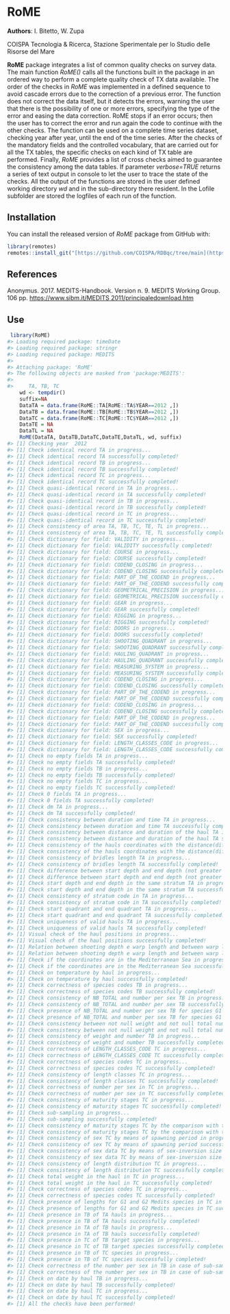 
<!-- README.md is generated from README.Rmd. Please edit that file -->

# RoME

**Authors**: I. Bitetto, W. Zupa

COISPA Tecnologia & Ricerca, Stazione Sperimentale per lo Studio delle
Risorse del Mare <!-- badges: start --> <!-- badges: end -->

**RoME** package integrates a list of common quality checks on survey
data. The main function *RoME()* calls all the functions built in the
package in an ordered way to perform a complete quality check of TX data
available. The order of the checks in *RoME* was implemented in a
defined sequence to avoid cascade errors due to the correction of a
previous error. The function does not correct the data itself, but it
detects the errors, warning the user that there is the possibility of
one or more errors, specifying the type of the error and easing the data
correction. RoME stops if an error occurs; then the user has to correct
the error and run again the code to continue with the other checks. The
function can be used on a complete time series dataset, checking year
after year, until the end of the time series. After the checks of the
mandatory fields and the controlled vocabulary, that are carried out for
all the TX tables, the specific checks on each kind of TX table are
performed. Finally, *RoME* provides a list of cross checks aimed to
guarantee the consistency among the data tables. If parameter
*verbose=TRUE* returns a series of text output in console to let the
user to trace the state of the checks. All the output of the functions
are stored in the user defined working directory *wd* and in the
sub-directory there resident. In the Lofile subfolder are stored the
logfiles of each run of the function.

## Installation

You can install the released version of *RoME* package from
GitHub with:

``` r
library(remotes)
remotes::install_git("[https://github.com/COISPA/RDBqc/tree/main](https://github.com/COISPA/RoME/tree/master)")

```

## References

Anonymus. 2017. MEDITS-Handbook. Version n. 9. MEDITS Working Group. 106
pp. [https://www.sibm.it/MEDITS 2011/principaledownload.htm](https://www.sibm.it/MEDITS%202011/principaledownload.htm)

## Use

``` r
 library(RoME)
#> Loading required package: timeDate
#> Loading required package: stringr
#> Loading required package: MEDITS
#> 
#> Attaching package: 'RoME'
#> The following objects are masked from 'package:MEDITS':
#> 
#>     TA, TB, TC
    wd <- tempdir()
    suffix=NA
    DataTA = data.frame(RoME::TA[RoME::TA$YEAR==2012 ,])
    DataTB = data.frame(RoME::TB[RoME::TB$YEAR==2012 ,])
    DataTC = data.frame(RoME::TC[RoME::TC$YEAR==2012 ,])
    DataTE = NA
    DataTL = NA
    RoME(DataTA, DataTB,DataTC,DataTE,DataTL, wd, suffix)
#> [1] Checking year  2012
#> [1] Check identical record TA in progress...
#> [1] Check identical record TA successfully completed!
#> [1] Check identical record TB in progress...
#> [1] Check identical record TB successfully completed!
#> [1] Check identical record TC in progress...
#> [1] Check identical record TC successfully completed!
#> [1] Check quasi-identical record in TA in progress...
#> [1] Check quasi-identical record in TA successfully completed!
#> [1] Check quasi-identical record in TB in progress...
#> [1] Check quasi-identical record in TB successfully completed!
#> [1] Check quasi-identical record in TC in progress...
#> [1] Check quasi-identical record in TC successfully completed!
#> [1] Check consistency of area TA, TB, TC, TE, TL in progress...
#> [1] Check consistency of area TA, TB, TC, TE, TL successfully completed!
#> [1] Check dictionary for field: VALIDITY in progress...
#> [1] Check dictionary for field: VALIDITY successfully completed!
#> [1] Check dictionary for field: COURSE in progress...
#> [1] Check dictionary for field: COURSE successfully completed!
#> [1] Check dictionary for field: CODEND_CLOSING in progress...
#> [1] Check dictionary for field: CODEND_CLOSING successfully completed!
#> [1] Check dictionary for field: PART_OF_THE_CODEND in progress...
#> [1] Check dictionary for field: PART_OF_THE_CODEND successfully completed!
#> [1] Check dictionary for field: GEOMETRICAL_PRECISION in progress...
#> [1] Check dictionary for field: GEOMETRICAL_PRECISION successfully completed!
#> [1] Check dictionary for field: GEAR in progress...
#> [1] Check dictionary for field: GEAR successfully completed!
#> [1] Check dictionary for field: RIGGING in progress...
#> [1] Check dictionary for field: RIGGING successfully completed!
#> [1] Check dictionary for field: DOORS in progress...
#> [1] Check dictionary for field: DOORS successfully completed!
#> [1] Check dictionary for field: SHOOTING_QUADRANT in progress...
#> [1] Check dictionary for field: SHOOTING_QUADRANT successfully completed!
#> [1] Check dictionary for field: HAULING_QUADRANT in progress...
#> [1] Check dictionary for field: HAULING_QUADRANT successfully completed!
#> [1] Check dictionary for field: MEASURING_SYSTEM in progress...
#> [1] Check dictionary for field: MEASURING_SYSTEM successfully completed!
#> [1] Check dictionary for field: CODEND_CLOSING in progress...
#> [1] Check dictionary for field: CODEND_CLOSING successfully completed!
#> [1] Check dictionary for field: PART_OF_THE_CODEND in progress...
#> [1] Check dictionary for field: PART_OF_THE_CODEND successfully completed!
#> [1] Check dictionary for field: CODEND_CLOSING in progress...
#> [1] Check dictionary for field: CODEND_CLOSING successfully completed!
#> [1] Check dictionary for field: PART_OF_THE_CODEND in progress...
#> [1] Check dictionary for field: PART_OF_THE_CODEND successfully completed!
#> [1] Check dictionary for field: SEX in progress...
#> [1] Check dictionary for field: SEX successfully completed!
#> [1] Check dictionary for field: LENGTH_CLASSES_CODE in progress...
#> [1] Check dictionary for field: LENGTH_CLASSES_CODE successfully completed!
#> [1] Check no empty fields TA in progress...
#> [1] Check no empty fields TA successfully completed!
#> [1] Check no empty fields TB in progress...
#> [1] Check no empty fields TB successfully completed!
#> [1] Check no empty fields TC in progress...
#> [1] Check no empty fields TC successfully completed!
#> [1] Check 0 fields TA in progress...
#> [1] Check 0 fields TA successfully completed!
#> [1] Check dm TA in progress...
#> [1] Check dm TA successfully completed!
#> [1] Check consistency between duration and time TA in progress...
#> [1] Check consistency between duration and time TA successfully completed!
#> [1] Check consistency between distance and duration of the haul TA in progress...
#> [1] Check consistency between distance and duration of the haul TA successfully completed!
#> [1] Check consistency of the hauls coordinates with the distance(difference not greater than 30%) in progress...
#> [1] Check consistency of the hauls coordinates with the distance(difference not greater than 30%) successfully completed!
#> [1] Check consistency of bridles length TA in progress...
#> [1] Check consistency of bridles length TA successfully completed!
#> [1] Check difference between start depth and end depth (not greater than 20%) in TA in progress...
#> [1] Check difference between start depth and end depth (not greater than 20%) in TA successfully completed!
#> [1] Check start depth and end depth in the same stratum TA in progress...
#> [1] Check start depth and end depth in the same stratum TA successfully completed!
#> [1] Check consistency of stratum code in TA in progress...
#> [1] Check consistency of stratum code in TA successfully completed!
#> [1] Check start quadrant and end quadrant TA in progress...
#> [1] Check start quadrant and end quadrant TA successfully completed!
#> [1] Check uniqueness of valid hauls TA in progress...
#> [1] Check uniqueness of valid hauls TA successfully completed!
#> [1] Visual check of the haul positions in progress...
#> [1] Visual check of the haul positions successfully completed!
#> [1] Relation between shooting depth e warp length and between warp length e wing opening in progress...
#> [1] Relation between shooting depth e warp length and between warp length e wing opening successfully completed!
#> [1] Check if the coordinates are in the Mediterranean Sea in progress...
#> [1] Check if the coordinates are in the Mediterranean Sea successfully completed!
#> [1] Check on temperature by haul in progress...
#> [1] Check on temperature by haul successfully completed!
#> [1] Check correctness of species codes TB in progress...
#> [1] Check correctness of species codes TB successfully completed!
#> [1] Check consistency of NB_TOTAL and number per sex TB in progress...
#> [1] Check consistency of NB_TOTAL and number per sex TB successfully completed!
#> [1] Check presence of NB_TOTAL and number per sex TB for species G1 in progress...
#> [1] Check presence of NB_TOTAL and number per sex TB for species G1 successfully completed!
#> [1] Check consistency between not null weight and not null total number in progress...
#> [1] Check consistency between not null weight and not null total number successfully completed!
#> [1] Check consistency of weight and number TB in progress...
#> [1] Check consistency of weight and number TB successfully completed!
#> [1] Check correctness of LENGTH_CLASSES_CODE TC in progress...
#> [1] Check correctness of LENGTH_CLASSES_CODE TC successfully completed!
#> [1] Check correctness of species codes TC in progress...
#> [1] Check correctness of species codes TC successfully completed!
#> [1] Check consistency of length classes TC in progress...
#> [1] Check consistency of length classes TC successfully completed!
#> [1] Check correctness of number per sex in TC in progress...
#> [1] Check correctness of number per sex in TC successfully completed!
#> [1] Check consistency of maturity stages TC in progress...
#> [1] Check consistency of maturity stages TC successfully completed!
#> [1] Check sub-sampling in progress...
#> [1] Check sub-sampling successfully completed!
#> [1] Check consistency of maturity stages TC by the comparison with the length of smallest mature individuals reported in bibliography in progress...
#> [1] Check consistency of maturity stages TC by the comparison with the length of smallest mature individuals reported in bibliography successfully completed!
#> [1] Check consistency of sex TC by means of spawning period in progress...
#> [1] Check consistency of sex TC by means of spawning period successfully completed!
#> [1] Check consistency of sex data TC by means of sex-inversion size in progress...
#> [1] Check consistency of sex data TC by means of sex-inversion size successfully completed!
#> [1] Check consistency of length distribution TC in progress...
#> [1] Check consistency of length distribution TC successfully completed!
#> [1] Check total weight in the haul in TC in progress...
#> [1] Check total weight in the haul in TC successfully completed!
#> [1] Check correctness of species codes TC in progress...
#> [1] Check correctness of species codes TC successfully completed!
#> [1] Check presence of lengths for G1 and G2 Medits species in TC in progress...
#> [1] Check presence of lengths for G1 and G2 Medits species in TC successfully completed!
#> [1] Check presence in TB of TA hauls in progress...
#> [1] Check presence in TB of TA hauls successfully completed!
#> [1] Check presence in TA of TB hauls in progress...
#> [1] Check presence in TA of TB hauls successfully completed!
#> [1] Check presence in TC of TB target species in progress...
#> [1] Check presence in TC of TB target species successfully completed!
#> [1] Check presence in TB of TC species in progress...
#> [1] Check presence in TB of TC species successfully completed!
#> [1] Check correctness of the number per sex in TB in case of sub-sampling in TC   in progress...
#> [1] Check correctness of the number per sex in TB in case of sub-sampling in TC   successfully completed!
#> [1] Check on date by haul TB in progress...
#> [1] Check on date by haul TB successfully completed!
#> [1] Check on date by haul TC in progress...
#> [1] Check on date by haul TC successfully completed!
#> [1] All the checks have been performed!
```
